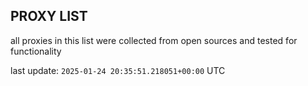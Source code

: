 ## PROXY LIST

all proxies in this list were collected from open sources and tested for functionality

last update: `2025-01-24 20:35:51.218051+00:00` UTC